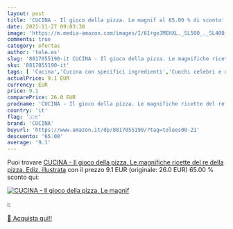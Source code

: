 ```yaml
---
layout: post
title: 'CUCINA - Il gioco della pizza. Le magnif al 65.00 % di sconto'
date: 2021-11-27 09:03:30
image: 'https://m.media-amazon.com/images/I/61+geJMEHXL._SL500_._SL400_.jpg'
comments: true
category: ofertas
author: 'tole.es'
slug: '8817055190-it CUCINA - Il gioco della pizza. Le magnifiche ricette del...'
sku: '8817055190-it'
tags: [ 'Cucina','Cucina con specifici ingredienti','Cuochi celebri e della televisione','Libri','Tempo libero','cucina', ]
actualPrice: 9.1 EUR
currency: EUR
price: 9.1
comparePrice: 26.0 EUR
prodname: 'CUCINA - Il gioco della pizza. Le magnifiche ricette del re della pizza. Ediz. illustrata'
country: 'it'
flag: '🇮🇹'
brand: 'CUCINA'
buyurl: 'https://www.amazon.it/dp/8817055190/?tag=tolees00-21'
descuento: '65.00'
average: '9.1'
---
```


Puoi trovare [CUCINA - Il gioco della pizza. Le magnifiche ricette del re della pizza. Ediz. illustrata](https://www.amazon.it/dp/8817055190/?tag=tolees00-21) con il prezzo 9.1 EUR (originale: 26.0 EUR) 65.00 % sconto qui:

[![CUCINA - Il gioco della pizza. Le magnif](https://m.media-amazon.com/images/I/61+geJMEHXL._SL500_._SL400_.jpg)](https://www.amazon.it/dp/8817055190/?tag=tolees00-21)

ℹ️:


[🛒 Acquista qui!!](https://www.amazon.it/dp/8817055190/?tag=tolees00-21)
